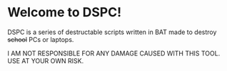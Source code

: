 # Welcome to DSPC!

DSPC is a series of destructable scripts written in BAT made to destroy ~~school~~ PCs or laptops.

I AM NOT RESPONSIBLE FOR ANY DAMAGE CAUSED WITH THIS TOOL. USE AT YOUR OWN RISK.
